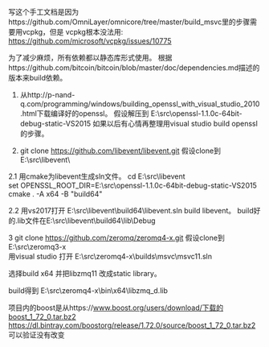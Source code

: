 写这个手工文档是因为https://github.com/OmniLayer/omnicore/tree/master/build_msvc里的步骤需要用vcpkg，但是 vcpkg根本没法用: https://github.com/microsoft/vcpkg/issues/10775

为了减少麻烦，所有依赖都以静态库形式使用。
根据https://github.com/bitcoin/bitcoin/blob/master/doc/dependencies.md描述的版本来build依赖。

1. 从http://p-nand-q.com/programming/windows/building_openssl_with_visual_studio_2010.html下载编译好的openssl。
假设解压到 E:\src\openssl-1.1.0c-64bit-debug-static-VS2015
如果以后有心情再整理用visual studio build openssl的步骤。

2. git clone https://github.com/libevent/libevent.git
假设clone到E:\src\libevent\

2.1 用cmake为libevent生成sln文件。
cd E:\src\libevent\
set OPENSSL_ROOT_DIR=E:\src\openssl-1.1.0c-64bit-debug-static-VS2015
cmake . -A x64 -B "build64"

2.2 用vs2017打开 E:\src\libevent\build64\libevent.sln build libevent。
build好的.lib文件在E:\src\libevent\build64\lib\Debug

3 git clone https://github.com/zeromq/zeromq4-x.git
假设clone到E:\src\zeromq3-x\
用visual studio 打开 E:\src\zeromq4-x\builds\msvc\msvc11.sln

选择build x64 并把libzmq11 改成static library。

build得到 E:\src\zeromq4-x\bin\x64\libzmq_d.lib



项目内的boost是从https://www.boost.org/users/download/下载的boost_1_72_0.tar.bz2
https://dl.bintray.com/boostorg/release/1.72.0/source/boost_1_72_0.tar.bz2 可以验证没有改变